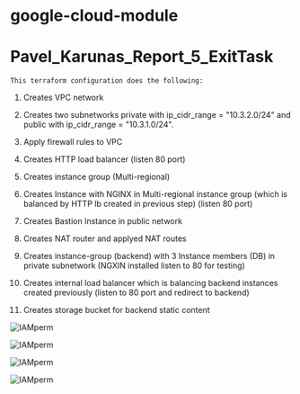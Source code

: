 # google-cloud-module

# Pavel_Karunas_Report_5_ExitTask

	This terraform configuration does the following:

 1. Creates VPC network

 2. Creates two subnetworks private with ip_cidr_range = "10.3.2.0/24" and public with ip_cidr_range = "10.3.1.0/24".

 3. Apply firewall rules to VPC

 4. Creates HTTP load balancer (listen 80 port)

 5. Creates instance group (Multi-regional)

 5. Creates Instance with NGINX in Multi-regional instance group (which is balanced by HTTP lb created in previous step) (listen 80 port)

 6. Creates Bastion Instance in public network

 7. Creates NAT router and applyed NAT routes

 8. Creates instance-group (backend) with 3 Instance members (DB) in private subnetwork (NGXIN installed listen to 80 for testing)

 9. Creates internal load balancer which is balancing backend instances created previously (listen to 80 port and redirect to backend)

 10. Creates storage bucket for backend static content 

![IAMperm](https://github.com/MNT-Lab/google-cloud-module/blob/pkarunas/Day5/ExitTask/Screenshots/Screenshot%20from%202020-02-20%2018-25-00.png)

![IAMperm](https://github.com/MNT-Lab/google-cloud-module/blob/pkarunas/Day5/ExitTask/Screenshots/Screenshot%20from%202020-02-20%2018-24-36.png)

![IAMperm](https://github.com/MNT-Lab/google-cloud-module/blob/pkarunas/Day5/ExitTask/Screenshots/Screenshot%20from%202020-02-20%2018-24-23.png)

![IAMperm](https://github.com/MNT-Lab/google-cloud-module/blob/pkarunas/Day5/ExitTask/Screenshots/Screenshot%20from%202020-02-20%2018-20-46.png)
